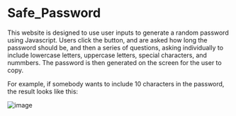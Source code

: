 # Safe_Password 

This website is designed to use user inputs to generate a random password using Javascript. Users click the button, and are asked how long the password should be, and then a series of questions, asking individually to include lowercase letters, uppercase letters, special characters, and nummbers. The password is then generated on the screen for the user to copy. 

For example, if somebody wants to include 10 characters in the password, the result looks like this: 

![image](https://github.com/mjthurber/Safe_Password/assets/141422572/66598e4e-6ecd-4ab2-9fcc-1a9057d7ff69)
